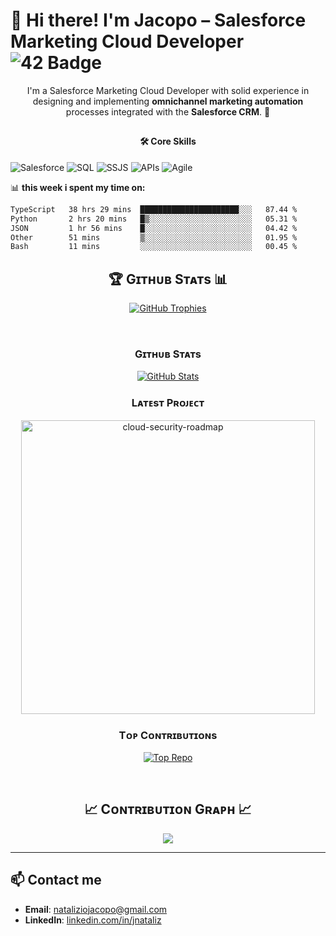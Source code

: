 # 👋 Hi there! I'm Jacopo – Salesforce Marketing Cloud Developer ![42 Badge](https://img.shields.io/badge/42-fff?logo=42&logoColor=000&style=for-the-badge)

<p align="center">
  I'm a Salesforce Marketing Cloud Developer with solid experience in designing and implementing <strong>omnichannel marketing automation</strong> processes integrated with the <strong>Salesforce CRM</strong>. 🚀
</p>

## <h4 align="center">🛠️ Core Skills</h4>

![Salesforce](https://img.shields.io/badge/Salesforce-MarketingCloud-blue?style=flat-square&logo=salesforce)
![SQL](https://img.shields.io/badge/SQL-Advanced-blue?style=flat-square&logo=sql)
![SSJS](https://img.shields.io/badge/SSJS-Advanced-blue?style=flat-square&logo=javascript)
![APIs](https://img.shields.io/badge/APIs-Integration-orange?style=flat-square&logo=api)
![Agile](https://img.shields.io/badge/Agile-Methodology-green?style=flat-square&logo=agile)

📊 **this week i spent my time on:**
<!--START_SECTION:waka-->

```txt
TypeScript   38 hrs 29 mins  ██████████████████████░░░   87.44 %
Python       2 hrs 20 mins   █▒░░░░░░░░░░░░░░░░░░░░░░░   05.31 %
JSON         1 hr 56 mins    █░░░░░░░░░░░░░░░░░░░░░░░░   04.42 %
Other        51 mins         ▒░░░░░░░░░░░░░░░░░░░░░░░░   01.95 %
Bash         11 mins         ░░░░░░░░░░░░░░░░░░░░░░░░░   00.45 %
```

<!--END_SECTION:waka-->




<!--Trophies Section-->   
<h2 align="center">🏆 Gɪᴛʜᴜʙ Sᴛᴀᴛs 📊</h2>
<p align="center">
  <a href="https://github.com/jnataliz">
    <picture>
      <source media="(prefers-color-scheme: dark)" srcset="https://github-profile-trophy.vercel.app/?username=jnataliz&no-bg=true&row=1&column=5&margin-w=20&margin-h=20&theme=monokai">
      <source media="(prefers-color-scheme: light)" srcset="https://github-profile-trophy.vercel.app/?username=jnataliz&no-bg=true&row=1&column=5&margin-w=20&margin-h=20">
      <img alt="GitHub Trophies" src="https://github-profile-trophy.vercel.app/?username=jnataliz&no-bg=true&no-frame=true&row=1&column=5&margin-w=20&margin-h=20">
    </picture>
  </a>
</p>
<br />
<h3 align="center"><strong>Gɪᴛʜᴜʙ Sᴛᴀᴛs</strong></h3>
<p align="center">
  <a href="https://github.com/jnataliz">
    <img src="https://github-readme-stats.vercel.app/api?username=jnataliz&count_private=true&show_icons=true&theme=nightowl&bg_color=0,000000,441350&title_color=c56a90&text_color=ffffff&rank_icon=github&hide=prs,issues,contribs&show=reviews,prs_merged,prs_merged_percentage" alt="GitHub Stats" />
  </a>
</p>

<h3 align="center"><strong>Lᴀᴛᴇsᴛ Pʀᴏᴊᴇᴄᴛ</strong></h3>
<p align="center">
  <a href="https://github.com/jnataliz/cloud-security-roadmap">
    <img width="470" src="https://github-readme-stats.vercel.app/api/pin/?username=jnataliz&repo=cloud-security-roadmap&theme=nightowl&show_owner=true&bg_color=0,000000,441350&title_color=c56a90&text_color=ffffff" alt="cloud-security-roadmap" />
  </a>
</p>

<h3 align="center"><strong>Tᴏᴘ Cᴏɴᴛʀɪʙᴜᴛɪᴏɴs</strong></h3>
<p align="center">
  <a href="https://github.com/jnataliz">
    <img src="https://github-contributor-stats.vercel.app/api?username=jnataliz&limit=2&theme=nightowl&show_owner=true&combine_all_yearly_contributions=false&bg_color=0,000000,441350&title_color=c56a90&text_color=ffffff" alt="Top Repo" />
  </a>
</p>

<br />

<!--Contribution Graph-->
<h2 align="center">📈 Cᴏɴᴛʀɪʙᴜᴛɪᴏɴ Gʀᴀᴘʜ 📈</h2>
<div align="center">
    <img src="https://github-readme-activity-graph.vercel.app/graph?username=jnataliz&bg_color=220a28&&color=ffffff&line=c56a90&point=ffeb95&area=false&hide_border=false" border-radius="15">
</div>

---

## 📫 Contact me

- **Email**: [nataliziojacopo@gmail.com](mailto:nataliziojacopo@gmail.com)
- **LinkedIn**: [linkedin.com/in/jnataliz](https://www.linkedin.com/in/jnataliz)